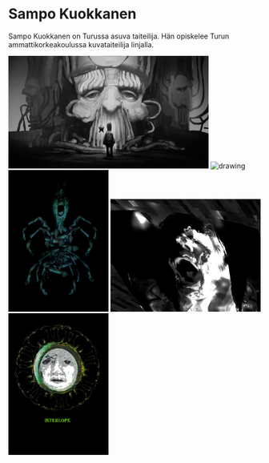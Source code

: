 # Sampo Kuokkanen
Sampo Kuokkanen on Turussa asuva taiteilija. Hän opiskelee Turun ammattikorkeakoulussa kuvataiteilija linjalla.

<img src="POLIS.jpg" alt="drawing" width="400"/>  <img src="EXPERIMENT3.jpg" alt="drawing" width="400"/>
<img src="EXPERIMENT4.jpg" alt="drawing" width="200"/>  <img src="experiment.jpg" alt="drawing" width="300"/> <img src="cover.jpg" alt="drawing" width="200"/>


